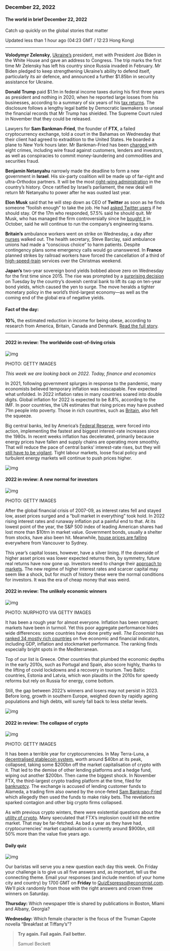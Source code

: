 ### December 22, 2022

#### The world in brief December 22, 2022

Catch up quickly on the global stories that matter

Updated less than 1 hour ago (04:23 GMT / 12:23 Hong Kong)

------

**Volodymyr Zelensky**, [Ukraine’s](https://www.economist.com/leaders/2022/12/20/our-country-of-the-year-for-2022-can-only-be-ukraine) president, met with President Joe Biden in the White House and gave an address to Congress. The trip marks the first time Mr Zelensky has left his country since Russia invaded in February. Mr Biden pledged to keep strengthening Ukraine’s ability to defend itself, particularly its air defence, and announced a further $1.85bn in security assistance for Ukraine.

**Donald Trump** paid $1.1m in federal income taxes during his first three years as president and nothing in 2020, when he reported large losses from his businesses, according to a summary of six years of his [tax returns](https://www.economist.com/united-states/2020/05/14/the-supreme-court-will-not-agree-on-the-presidents-taxes). The disclosure follows a lengthy legal battle by Democratic lawmakers to unseal the financial records that Mr Trump has shielded. The Supreme Court ruled in November that they could be released.

Lawyers for **Sam Bankman-Fried**, the founder of **FTX**, a failed cryptocurrency exchange, told a court in the Bahamas on Wednesday that their client had agreed to extradition to the United States. He boarded a plane to New York hours later. Mr Bankman-Fried has been [charged ](https://www.economist.com/finance-and-economics/2022/12/13/the-game-is-up-for-sam-bankman-fried)with eight crimes, including wire fraud against customers, lenders and investors, as well as conspiracies to commit money-laundering and commodities and securities fraud.

**Benjamin Netanyahu** narrowly made the deadline to form a new government in **Israel**. His six-party coalition will be made up of far-right and ultra-Orthodox partners. It will be the most [right-wing administration](https://www.economist.com/middle-east-and-africa/2022/11/10/the-changing-nature-of-israeli-politics) in the country’s history. Once ratified by Israel’s parliament, the new deal will return Mr Netanyahu to power after he was ousted last year.

**Elon Musk** said that he will step down as CEO of **Twitter** as soon as he finds someone “foolish enough” to take the job. He had [asked Twitter users](https://www.economist.com/leaders/2022/12/19/elon-musks-44bn-education-on-free-speech) if he should stay. Of the 17m who responded, 57.5% said he should quit. Mr Musk, who has managed the firm controversially since he [bought it](https://www.economist.com/business/2022/10/28/elon-musk-buys-twitter-at-last) in October, said he will continue to run the company’s engineering teams.

**Britain’s** ambulance workers went on strike on Wednesday, a day after [nurses](https://www.economist.com/britain/2022/12/19/british-nurses-launch-unprecedented-strikes) walked out. The health secretary, Steve Barclay, said ambulance unions had made a “conscious choice” to harm patients. Despite contingency plans some emergency calls would go unanswered. In **France** planned strikes by railroad workers have forced the cancellation of a third of [high-speed-train](https://www.economist.com/europe/2022/12/11/france-needs-better-slow-trains-not-just-fast-ones) services over the Christmas weekend.

**Japan’s** two-year sovereign bond yields bobbed above zero on Wednesday for the first time since 2015. The rise was prompted by a [surprising decision](https://www.economist.com/finance-and-economics/2022/12/20/the-bank-of-japan-shocks-investors) on Tuesday by the country’s doveish central bank to lift its cap on ten-year bond yields, which caused the yen to surge. The move heralds a tighter monetary policy in the world’s third-largest economy—as well as the coming end of the global era of negative yields.



#### **Fact of the day:** 

**10%**, the estimated reduction in income for being obese, according to research from America, Britain, Canada and Denmark. [Read the full story](https://www.economist.com/christmas-specials/2022/12/20/the-economics-of-thinness).



------



#### 2022 in review: The worldwide cost-of-living crisis

![img](https://niceboy.online/insight/public/Espresso/PHOTOS/20221217_dap303.jpg)

PHOTO: GETTY IMAGES

*This week we are looking back on 2022. Today, finance and economics*

In 2021, following government splurges in response to the pandemic, many economists believed temporary inflation was inescapable. Few expected what unfolded. In 2022 inflation rates in many countries soared into double digits. Global inflation for 2022 is expected to be 8.8%, according to the IMF. In poor countries, the UN estimates that rising prices may have pushed 71m people into poverty. Those in rich countries, such as [Britain](https://www.economist.com/britain/2022/09/08/the-cost-of-living-crisis-in-britain-is-not-just-about-energy), also felt the squeeze.

Big central banks, led by America’s [Federal Reserve](https://www.economist.com/leaders/2022/04/23/why-the-federal-reserve-has-made-a-historic-mistake-on-inflation), were forced into action, implementing the fastest and biggest interest-rate increases since the 1980s. In recent weeks inflation has decelerated, primarily because energy prices have fallen and supply chains are operating more smoothly. That will reduce the pace of central banks’ interest-rate rises, but they will [still have to be vigilant](https://www.economist.com/finance-and-economics/2022/12/07/inflation-is-falling-but-not-enough). Tight labour markets, loose fiscal policy and turbulent energy markets will continue to push prices higher.

![img](https://niceboy.online/insight/public/Espresso/PHOTOS/PeteTong.jpg)



#### 2022 in review: A new normal for investors

![img](https://niceboy.online/insight/public/Espresso/PHOTOS/20221217_dap301.jpg)

PHOTO: GETTY IMAGES

After the global financial crisis of 2007-09, as interest rates fell and stayed low, asset prices surged and a “bull market in everything” took hold. In 2022 rising interest rates and runaway inflation put a painful end to that. At its lowest point of the year, the S&P 500 index of leading American shares had lost more than $10trn in market value. Government bonds, usually a shelter from stocks, have also been hit. Meanwhile, [house prices are falling](https://www.economist.com/leaders/2022/10/20/a-global-house-price-slump-is-coming) everywhere from Vancouver to Sydney.

This year’s capital losses, however, have a silver lining. If the downside of higher asset prices was lower expected returns then, by symmetry, future real returns have now gone up. Investors need to change their [approach to markets](https://www.economist.com/leaders/2022/12/08/investing-in-an-era-of-higher-interest-rates-and-scarcer-capital). The new regime of higher interest rates and scarcer capital may seem like a shock, but for much of history these were the normal conditions for investors. It was the era of cheap money that was weird.



#### 2022 in review: The unlikely economic winners

![img](https://niceboy.online/insight/public/Espresso/PHOTOS/20221224_dap304.jpg)

PHOTO: NURPHOTO VIA GETTY IMAGES

It has been a rough year for almost everyone. Inflation has been rampant; markets have been in turmoil. Yet this poor aggregate performance hides wide differences: some countries have done pretty well. *The Economist* has [ranked 34 mostly rich countries](https://www.economist.com/finance-and-economics/2022/12/18/2022s-unlikely-economic-winners) on five economic and financial indicators, including GDP, inflation and stockmarket performance. The ranking finds especially bright spots in the Mediterranean.

Top of our list is Greece. Other countries that plumbed the economic depths in the early 2010s, such as Portugal and Spain, also score highly, thanks to the lifting of covid lockdowns and a recovery in tourism. Two Baltic countries, Estonia and Latvia, which won plaudits in the 2010s for speedy reforms but rely on Russia for energy, come bottom.

Still, the gap between 2022’s winners and losers may not persist in 2023. Before long, growth in southern Europe, weighed down by rapidly ageing populations and high debts, will surely fall back to less stellar levels.

![img](https://niceboy.online/insight/public/Espresso/PHOTOS/20221224_DAC241.jpg)



#### 2022 in review: The collapse of crypto

![img](https://niceboy.online/insight/public/Espresso/PHOTOS/20221217_dap302.jpg)

PHOTO: GETTY IMAGES

It has been a terrible year for cryptocurrencies. In May Terra-Luna, a [decentralised stablecoin system](https://www.economist.com/the-economist-explains/2021/12/16/what-are-stablecoins-such-as-tether), worth around $40bn at its peak, collapsed, taking some $200bn off the market capitalisation of crypto with it. That led to the demise of other lending platforms and a hedge fund, wiping out another $200bn. Then came the biggest shock. In November FTX, the third-largest crypto trading platform at the time, filed for [bankruptcy](https://www.economist.com/finance-and-economics/2022/11/09/the-spectacular-fall-of-ftx-and-sam-bankman-fried). The exchange is accused of lending customer funds to Alameda, a trading firm also owned by the once-feted [Sam Bankman-Fried](https://www.economist.com/finance-and-economics/2022/07/05/cryptos-last-man-standing) which allegedly then used the funds to make risky bets. The revelations sparked contagion and other big crypto firms collapsed.

As with previous crypto winters, there were existential questions about the [utility of crypto](https://www.economist.com/leaders/2022/11/17/is-this-the-end-of-crypto). Many speculated that FTX’s implosion could kill the entire market. That may be far-fetched. As bad a year as they have had, cryptocurrencies' market capitalisation is currently around $900bn, still 50% more than the value five years ago.

#### Daily quiz

![img](https://niceboy.online/insight/public/Espresso/PHOTOS/QuizNEW_37_39.jpeg)

Our baristas will serve you a new question each day this week. On Friday your challenge is to give us all five answers and, as important, tell us the connecting theme. Email your responses (and include mention of your home city and country) by 1700 GMT on **Friday** to [QuizEspresso@economist.com](https://mail.google.com/mail/?view=cm&fs=1&tf=1&to=QuizEspresso@economist.com). We’ll pick randomly from those with the right answers and crown three winners on Saturday.

**Thursday:** Which newspaper title is shared by publications in Boston, Miami and Albany, Georgia?

**Wednesday:** Which female character is the focus of the Truman Capote novella “Breakfast at Tiffany’s”?



> **Try again. Fail again. Fail better.**
>
> Samuel Beckett

